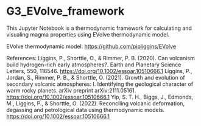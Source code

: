 # G3_EVolve_framework
This Jupyter Notebook is a thermodynamic framework for calculating and visualing magma properties using EVolve thermodynamic model.

EVolve thermodynamic model: https://github.com/pipliggins/EVolve

References:
Liggins, P., Shorttle, O., & Rimmer, P. B. (2020). Can volcanism build hydrogen-rich early atmospheres?. Earth and Planetary Science Letters, 550, 116546. https://doi.org/10.1002/essoar.10510666.1
Liggins, P., Jordan, S., Rimmer, P. B., & Shorttle, O. (2021). Growth and evolution of secondary volcanic atmospheres: I. Identifying the geological character of warm rocky planets. arXiv preprint arXiv:2111.05161. https://doi.org/10.1002/essoar.10510666.1
Yip, S. T. H., Biggs, J., Edmonds, M., Liggins, P., & Shorttle, O. (2022). Reconciling volcanic deformation, degassing and petrological data using thermodynamic models. https://doi.org/10.1002/essoar.10510666.1
